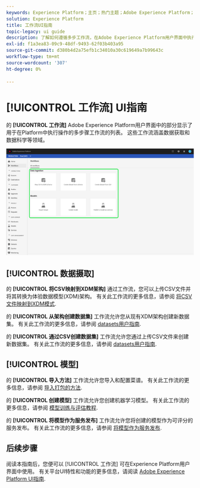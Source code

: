 ```yaml
---
keywords: Experience Platform；主页；热门主题；Adobe Experience Platform；用户指南；UI指南；工作流UI指南；工作流；工作流用户指南；
solution: Experience Platform
title: 工作流UI指南
topic-legacy: ui guide
description: 了解如何遵循多步工作流，在Adobe Experience Platform用户界面中执行常见操作。
exl-id: f1a3ea83-09c9-48df-9493-62f03b403a95
source-git-commit: d380b4d2a75efb1c34010a30c619649a7b99643c
workflow-type: tm+mt
source-wordcount: '307'
ht-degree: 0%

---
```


# [!UICONTROL 工作流] UI指南

的 **[!UICONTROL 工作流]** Adobe Experience Platform用户界面中的部分显示了用于在Platform中执行操作的多步骤工作流的列表。 这些工作流涵盖数据获取和数据科学等领域。

![工作流](./images/workflows/workflows.png)

## [!UICONTROL 数据摄取]

的 **[!UICONTROL 将CSV映射到XDM架构]** 通过工作流，您可以上传CSV文件并将其转换为体验数据模型(XDM)架构。 有关此工作流的更多信息，请参阅 [将CSV文件映射到XDM模式](../ingestion/tutorials/map-csv/overview.md).

的 **[!UICONTROL 从架构创建数据集]** 工作流允许您从现有XDM架构创建新数据集。 有关此工作流的更多信息，请参阅 [datasets用户指南](../catalog/datasets/user-guide.md#schema).

的 **[!UICONTROL 通过CSV创建数据集]** 工作流允许您通过上传CSV文件来创建新数据集。 有关此工作流的更多信息，请参阅 [datasets用户指南](../catalog/datasets/user-guide.md#csv).

## [!UICONTROL 模型]

的 **[!UICONTROL 导入方法]** 工作流允许您导入和配置菜谱。 有关此工作流的更多信息，请参阅 [导入打包的方法](../data-science-workspace/models-recipes/import-packaged-recipe-ui.md).

的 **[!UICONTROL 创建模型]** 工作流允许您创建机器学习模型。 有关此工作流的更多信息，请参阅 [模型训练与评估教程](../data-science-workspace/models-recipes/train-evaluate-model-ui.md).

的 **[!UICONTROL 将模型作为服务发布]** 工作流允许您将创建的模型作为可评分的服务发布。 有关此工作流的更多信息，请参阅 [将模型作为服务发布](../data-science-workspace/models-recipes/publish-model-service-ui.md).

## 后续步骤

阅读本指南后，您便可以 [!UICONTROL 工作流] 可在Experience Platform用户界面中使用。 有关平台UI特性和功能的更多信息，请阅读 [Adobe Experience Platform UI指南](ui-guide.md).
